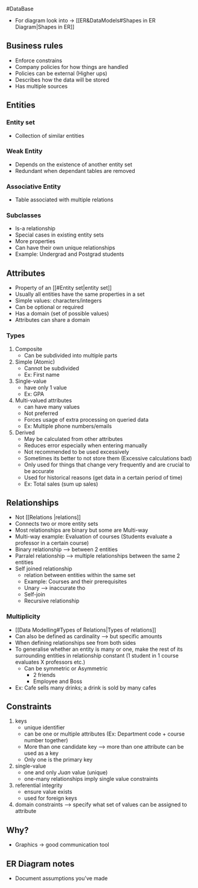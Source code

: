 #DataBase 
- For diagram look into -> [[ER&DataModels#Shapes in ER Diagram|Shapes in ER]]
## Business rules
- Enforce constrains
- Company policies for how things are handled
- Policies can be external (Higher ups)
- Describes how the data will be stored
- Has multiple sources
## Entities
### Entity set
- Collection of similar entities
### Weak Entity
- Depends on the existence of another entity set
- Redundant when dependant tables are removed
### Associative Entity
- Table associated with multiple relations
### Subclasses
- Is-a relationship
- Special cases in existing entity sets
- More properties
- Can have their own unique relationships
- Example: Undergrad and Postgrad students

## Attributes
- Property of an [[#Entity set|entity set]]
- Usually all entities have the same properties in a set
- Simple values: characters/integers
- Can be optional or required
- Has a domain (set of possible values)
- Attributes can share a domain
### Types
1. Composite
	- Can be subdivided into multiple parts
1. Simple (Atomic)
	- Cannot be subdivided
	- Ex: First name
2. Single-value 
	- have only 1 value
	- Ex: GPA
3. Multi-valued attributes
	- can have many values
	- Not preferred
	- Forces usage of extra processing on queried data
	- Ex: Multiple phone numbers/emails
4.  Derived
	- May be calculated from other attributes
	- Reduces error especially when entering manually
	- Not recommended to be used excessively
	- Sometimes its better to not store them (Excessive calculations bad)
	- Only used for things that change very frequently and are crucial to be accurate
	- Used for historical reasons (get data in a certain period of time)
	- Ex: Total sales (sum up sales)
## Relationships
- Not [[Relations |relations]]
- Connects two or more entity sets
- Most relationships are binary but some are Multi-way
- Multi-way example: Evaluation of courses (Students evaluate a professor in a certain course)
- Binary relationship --> between 2 entities
- Parralel relationship --> multiple relationships between the same 2 entities
- Self joined relationship 
	- relation between entities within the same set
	- Example: Courses and their prerequisites
	- Unary  --> inaccurate tho
	- Self-join
	- Recursive relationship
### Multiplicity
- [[Data Modelling#Types of Relations|Types of relations]]
- Can also be defined as cardinality --> but specific amounts 
- When defining relationships see from both sides 
- To generalise whether an entity is many or one, make the rest of its surrounding entities in relationship constant (1 student in 1 course evaluates X professors etc.)
  - Can be symmetric or Asymmetric 
	- 2 friends
	- Employee and Boss
- Ex: Cafe sells many drinks; a drink is sold by many cafes
## Constraints 
1. keys 
	- unique identifier 
	- can be one or multiple attributes (Ex: Department code + course number together)
	- More than one candidate key --> more than one attribute can be used as a key
	- Only one is the primary key
2. single-value  
	- one and only *Juan* value (unique)
	- one-many relationships imply single value constraints
5. referential integrity
	- ensure value exists
	- used for foreign keys
6. domain constraints --> specify what set of values can be assigned to attribute
## Why?
- Graphics -> good communication tool

## ER Diagram notes
- Document assumptions you've made